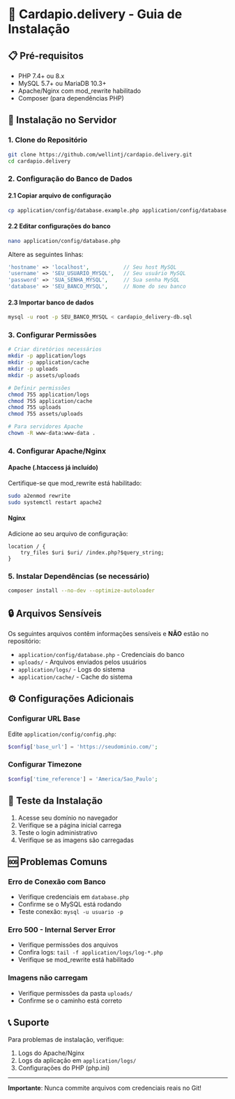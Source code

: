 # 🚀 Cardapio.delivery - Guia de Instalação

## 📋 Pré-requisitos
- PHP 7.4+ ou 8.x
- MySQL 5.7+ ou MariaDB 10.3+
- Apache/Nginx com mod_rewrite habilitado
- Composer (para dependências PHP)

## 🔧 Instalação no Servidor

### 1. Clone do Repositório
```bash
git clone https://github.com/wellintj/cardapio.delivery.git
cd cardapio.delivery
```

### 2. Configuração do Banco de Dados

#### 2.1 Copiar arquivo de configuração
```bash
cp application/config/database.example.php application/config/database.php
```

#### 2.2 Editar configurações do banco
```bash
nano application/config/database.php
```

Altere as seguintes linhas:
```php
'hostname' => 'localhost',           // Seu host MySQL
'username' => 'SEU_USUARIO_MYSQL',   // Seu usuário MySQL  
'password' => 'SUA_SENHA_MYSQL',     // Sua senha MySQL
'database' => 'SEU_BANCO_MYSQL',     // Nome do seu banco
```

#### 2.3 Importar banco de dados
```bash
mysql -u root -p SEU_BANCO_MYSQL < cardapio_delivery-db.sql
```

### 3. Configurar Permissões
```bash
# Criar diretórios necessários
mkdir -p application/logs
mkdir -p application/cache  
mkdir -p uploads
mkdir -p assets/uploads

# Definir permissões
chmod 755 application/logs
chmod 755 application/cache
chmod 755 uploads
chmod 755 assets/uploads

# Para servidores Apache
chown -R www-data:www-data .
```

### 4. Configurar Apache/Nginx

#### Apache (.htaccess já incluído)
Certifique-se que mod_rewrite está habilitado:
```bash
sudo a2enmod rewrite
sudo systemctl restart apache2
```

#### Nginx
Adicione ao seu arquivo de configuração:
```nginx
location / {
    try_files $uri $uri/ /index.php?$query_string;
}
```

### 5. Instalar Dependências (se necessário)
```bash
composer install --no-dev --optimize-autoloader
```

## 🔒 Arquivos Sensíveis

Os seguintes arquivos contêm informações sensíveis e **NÃO** estão no repositório:
- `application/config/database.php` - Credenciais do banco
- `uploads/` - Arquivos enviados pelos usuários
- `application/logs/` - Logs do sistema
- `application/cache/` - Cache do sistema

## ⚙️ Configurações Adicionais

### Configurar URL Base
Edite `application/config/config.php`:
```php
$config['base_url'] = 'https://seudominio.com/';
```

### Configurar Timezone
```php
$config['time_reference'] = 'America/Sao_Paulo';
```

## 🧪 Teste da Instalação

1. Acesse seu domínio no navegador
2. Verifique se a página inicial carrega
3. Teste o login administrativo
4. Verifique se as imagens são carregadas

## 🆘 Problemas Comuns

### Erro de Conexão com Banco
- Verifique credenciais em `database.php`
- Confirme se o MySQL está rodando
- Teste conexão: `mysql -u usuario -p`

### Erro 500 - Internal Server Error
- Verifique permissões dos arquivos
- Confira logs: `tail -f application/logs/log-*.php`
- Verifique se mod_rewrite está habilitado

### Imagens não carregam
- Verifique permissões da pasta `uploads/`
- Confirme se o caminho está correto

## 📞 Suporte

Para problemas de instalação, verifique:
1. Logs do Apache/Nginx
2. Logs da aplicação em `application/logs/`
3. Configurações do PHP (php.ini)

---
**Importante**: Nunca commite arquivos com credenciais reais no Git!

